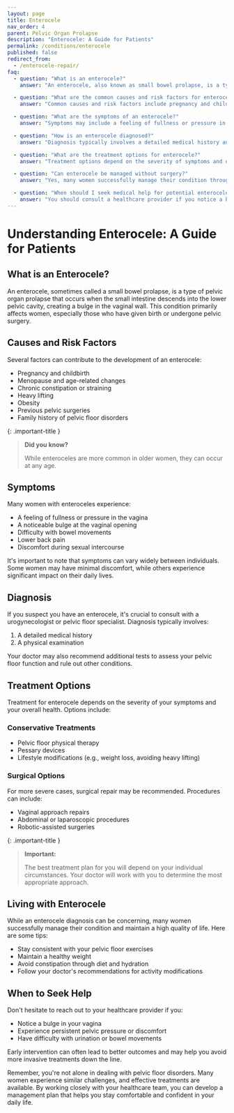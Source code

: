 ```yaml
---
layout: page
title: Enterocele
nav_order: 4
parent: Pelvic Organ Prolapse
description: "Enterocele: A Guide for Patients"
permalink: /conditions/enterocele
published: false
redirect_from:
  - /enterocele-repair/
faq:
  - question: "What is an enterocele?"
    answer: "An enterocele, also known as small bowel prolapse, is a type of pelvic organ prolapse where the small intestine descends into the lower pelvic cavity, creating a bulge in the vaginal wall."

  - question: "What are the common causes and risk factors for enterocele?"
    answer: "Common causes and risk factors include pregnancy and childbirth, menopause and age-related changes, chronic constipation or straining, heavy lifting, obesity, previous pelvic surgeries, and family history of pelvic floor disorders."

  - question: "What are the symptoms of an enterocele?"
    answer: "Symptoms may include a feeling of fullness or pressure in the vagina, a noticeable bulge at the vaginal opening, difficulty with bowel movements, lower back pain, and discomfort during sexual intercourse. However, symptoms can vary widely between individuals."

  - question: "How is an enterocele diagnosed?"
    answer: "Diagnosis typically involves a detailed medical history and a physical examination by a urogynecologist or pelvic floor specialist. Additional tests may be recommended to assess pelvic floor function and rule out other conditions."

  - question: "What are the treatment options for enterocele?"
    answer: "Treatment options depend on the severity of symptoms and overall health. Conservative treatments include pelvic floor physical therapy, pessary devices, and lifestyle modifications. For more severe cases, surgical options such as vaginal approach repairs, abdominal or laparoscopic procedures, and robotic-assisted surgeries may be recommended."

  - question: "Can enterocele be managed without surgery?"
    answer: "Yes, many women successfully manage their condition through conservative treatments. These include using pessary devices, performing pelvic floor exercises, maintaining a healthy weight, avoiding constipation through diet and hydration, and following activity modifications recommended by their doctor. Pessaries, in particular, can be an effective non-surgical option for enterocele."

  - question: "When should I seek medical help for potential enterocele?"
    answer: "You should consult a healthcare provider if you notice a bulge in your vagina, experience persistent pelvic pressure or discomfort, or have difficulty with urination or bowel movements. Early intervention can often lead to better outcomes and may help avoid more invasive treatments."
---
```

# Understanding Enterocele: A Guide for Patients

## What is an Enterocele?

An enterocele, sometimes called a small bowel prolapse, is a type of pelvic organ prolapse that occurs when the small intestine descends into the lower pelvic cavity, creating a bulge in the vaginal wall. This condition primarily affects women, especially those who have given birth or undergone pelvic surgery.

## Causes and Risk Factors

Several factors can contribute to the development of an enterocele:

- Pregnancy and childbirth
- Menopause and age-related changes
- Chronic constipation or straining
- Heavy lifting
- Obesity
- Previous pelvic surgeries
- Family history of pelvic floor disorders

{: .important-title }
> **Did you know?** 
>
> While enteroceles are more common in older women, they can occur at any age.

## Symptoms

Many women with enteroceles experience:

- A feeling of fullness or pressure in the vagina
- A noticeable bulge at the vaginal opening
- Difficulty with bowel movements
- Lower back pain
- Discomfort during sexual intercourse

It's important to note that symptoms can vary widely between individuals. Some women may have minimal discomfort, while others experience significant impact on their daily lives.

## Diagnosis

If you suspect you have an enterocele, it's crucial to consult with a urogynecologist or pelvic floor specialist. Diagnosis typically involves:

1. A detailed medical history
2. A physical examination

Your doctor may also recommend additional tests to assess your pelvic floor function and rule out other conditions.

## Treatment Options

Treatment for enterocele depends on the severity of your symptoms and your overall health. Options include:

### Conservative Treatments

- Pelvic floor physical therapy
- Pessary devices
- Lifestyle modifications (e.g., weight loss, avoiding heavy lifting)

### Surgical Options

For more severe cases, surgical repair may be recommended. Procedures can include:

- Vaginal approach repairs
- Abdominal or laparoscopic procedures
- Robotic-assisted surgeries

{: .important-title }


> **Important:** 
> 
> The best treatment plan for you will depend on your individual circumstances. Your doctor will work with you to determine the most appropriate approach.

## Living with Enterocele

While an enterocele diagnosis can be concerning, many women successfully manage their condition and maintain a high quality of life. Here are some tips:

- Stay consistent with your pelvic floor exercises
- Maintain a healthy weight
- Avoid constipation through diet and hydration
- Follow your doctor's recommendations for activity modifications

## When to Seek Help

Don't hesitate to reach out to your healthcare provider if you:

- Notice a bulge in your vagina
- Experience persistent pelvic pressure or discomfort
- Have difficulty with urination or bowel movements

Early intervention can often lead to better outcomes and may help you avoid more invasive treatments down the line.

Remember, you're not alone in dealing with pelvic floor disorders. Many women experience similar challenges, and effective treatments are available. By working closely with your healthcare team, you can develop a management plan that helps you stay comfortable and confident in your daily life.
